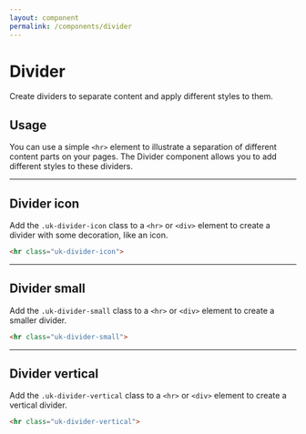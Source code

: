```yaml
---
layout: component
permalink: /components/divider
---
```


# Divider

<p class="uk-text-lead">Create dividers to separate content and apply different styles to them.</p>

## Usage

You can use a simple `<hr>` element to illustrate a separation of different content parts on your pages. The Divider component allows you to add different styles to these dividers.

***

## Divider icon

Add the `.uk-divider-icon` class to a `<hr>` or `<div>` element to create a divider with some decoration, like an icon.

```html
<hr class="uk-divider-icon">
```

***

## Divider small

Add the `.uk-divider-small` class to a `<hr>` or `<div>` element to create a smaller divider.

```html
<hr class="uk-divider-small">
```

***

## Divider vertical

Add the `.uk-divider-vertical` class to a `<hr>` or `<div>` element to create a vertical divider.

```html
<hr class="uk-divider-vertical">
```
